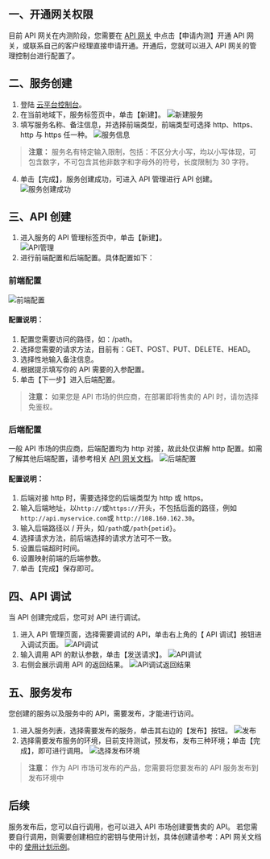 ## 一、开通网关权限
目前 API 网关在内测阶段，您需要在 [API 网关](http://tce.fsphere.cn/product/apigateway) 中点击【申请内测】开通 API 网关，或联系自己的客户经理直接申请开通。开通后，您就可以进入 API 网关的管理控制台进行配置了。

## 二、服务创建
1. 登陆 [云平台控制台](http://console.tce.fsphere.cn/apigateway)。   
2. 在当前地域下，服务标签页中，单击【新建】。
![新建服务](https://i.imgur.com/DsnOFaH.png)
3. 填写服务名称、备注信息，并选择前端类型，前端类型可选择 http、https、http 与 https 任一种。
![服务信息](https://i.imgur.com/lG0WNAh.png)
> **注意：**
> 服务名有特定输入限制，包括：不区分大小写，均以小写体现，可包含数字，不可包含其他非数字和字母外的符号，长度限制为 30 字符。    
      
4. 单击【完成】，服务创建成功，可进入 API 管理进行 API 创建。    
![服务创建成功](https://i.imgur.com/pLKCOm4.png)     

## 三、API 创建
1. 进入服务的 API 管理标签页中，单击【新建】。  
![API管理](https://mc.qcloudimg.com/static/img/56bce6c0f4aba860ec59b7f2717f4add/2017-12-07_111034.png)   
2. 进行前端配置和后端配置。具体配置如下：   

### 前端配置      
![前端配置](https://mc.qcloudimg.com/static/img/ba08243de0d7555952116c0699ce29a2/2017-12-07_111326.png)
#### 配置说明：
1. 配置您需要访问的路径，如：/path。   
2. 选择您需要的请求方法，目前有：GET、POST、PUT、DELETE、HEAD。   
3. 选择性地输入备注信息。   
4. 根据提示填写你的 API 需要的入参配置。   
5. 单击【下一步】进入后端配置。   
> **注意：**
如果您是 API 市场的供应商，在部署即将售卖的 API 时，请勿选择免鉴权。

### 后端配置
一般 API 市场的供应商，后端配置均为 http 对接，故此处仅讲解 http 配置。如需了解其他后端配置，请参考相关 [API 网关文档](/document/product/628)。
![后端配置](https://mc.qcloudimg.com/static/img/a847cc675cdedc33c31c0782c37bab8e/2017-12-07_112422.png)
#### 配置说明：   
1. 后端对接 http 时，需要选择您的后端类型为 http 或 https。  
2. 输入后端地址，以`http://`或`https://`开头，不包括后面的路径，例如`http://api.myservice.com`或 `http://108.160.162.30`。    
3. 输入后端路径以 / 开头，如`/path`或`/path{petid}`。   
4. 选择请求方法，前后端选择的请求方法可不一致。   
5. 设置后端超时时间。   
6. 设置映射前端的后端参数。   
7. 单击【完成】保存即可。   


## 四、API 调试
当 API 创建完成后，您可对 API 进行调试。
1. 进入 API 管理页面，选择需要调试的 API，单击右上角的【 API 调试】按钮进入调试页面。
![API调试](https://i.imgur.com/G6nTTsP.png)
2. 输入调用 API 的默认参数，单击【发送请求】。
![API调试](https://i.imgur.com/quIudJS.png)
3. 右侧会展示调用 API 的返回结果。
![API调试返回结果](https://i.imgur.com/JRSy6my.png)

## 五、服务发布
您创建的服务以及服务中的 API，需要发布，才能进行访问。
1. 进入服务列表，选择需要发布的服务，单击其右边的【发布】按钮。
![发布](https://i.imgur.com/u2b5FBa.png)
2. 选择需要发布服务的环境，目前支持测试，预发布，发布三种环境；单击【完成】，即可进行调用。
![选择发布环境](https://i.imgur.com/HO62H0y.png)
> **注意：**
作为 API 市场可发布的产品，您需要将您要发布的 API 服务发布到发布环境中
## 后续
服务发布后，您可以自行调用，也可以进入 API 市场创建要售卖的 API。
若您需要自行调用，则需要创建相应的密钥与使用计划，具体创建请参考：API 网关文档中的 [使用计划示例](/document/product/628/11816)。
